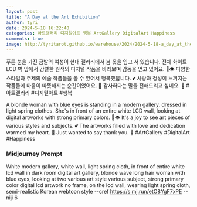 ```yaml
---
layout: post
title: "A Day at the Art Exhibition"
author: tyri
date: 2024-5-18 16:22:40
categories: 아트갤러리 디지털아트 행복 ArtGallery DigitalArt Happiness
comments: true
image: http://tyritarot.github.io/warehouse/2024/2024-5-18-a_day_at_the_art_exhibition_title.png
---
```


푸른 눈을 가진 금발의 여성이 현대 갤러리에서 봄 옷을 입고 서 있습니다. 전체 화이트 LCD 벽 앞에서 강렬한 원색의 디지털 작품을 바라보며 감동을 얻고 있어요. 🎨👁️ 다양한 스타일과 주제의 예술 작품들을 볼 수 있어서 행복했답니다. 💕 사랑과 정성이 느껴지는 작품들에 마음이 따뜻해지는 순간이었어요. 🥰 감사하다는 말을 전해드리고 싶네요. 🙏 #아트갤러리 #디지털아트 #행복

A blonde woman with blue eyes is standing in a modern gallery, dressed in light spring clothes. She's in front of an entire white LCD wall, looking at digital artworks with strong primary colors. 🎨👁️ It's a joy to see art pieces of various styles and subjects. 💕 The artworks filled with love and dedication warmed my heart. 🥰 Just wanted to say thank you. 🙏 #ArtGallery #DigitalArt #Happiness

### Midjourney Prompt

White modern gallery, white wall, light spring cloth, in front of entire white lcd wall in dark room digital art gallery, blonde wave long hair woman with blue eyes, looking at two various art style various subject, strong primary color digital lcd artwork no frame, on the lcd wall, wearing light spring cloth, semi-realistic Korean webtoon style --cref <https://s.mj.run/etO8YgF7xPE> --niji 6
